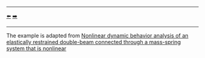 ***
[⬅️](../013/README.md "Previous example")
[➡️](../015/README.md "Next example")
***

The example is adapted from [Nonlinear dynamic behavior analysis of an elastically restrained double-beam connected through a mass-spring system that is nonlinear](https://doi.org/10.1007/s11071-023-08351-8)
